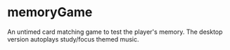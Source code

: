 # memoryGame

An untimed card matching game to test the player's memory.
The desktop version autoplays study/focus themed music.
